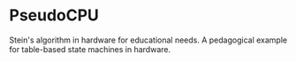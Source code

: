 # PseudoCPU
Stein's algorithm in hardware for educational needs.
A pedagogical example for table-based state machines in hardware.
